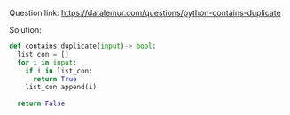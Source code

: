 Question link: https://datalemur.com/questions/python-contains-duplicate


Solution:
```py
def contains_duplicate(input)-> bool:
  list_con = []
  for i in input:
    if i in list_con:
      return True
    list_con.append(i)
    
  return False 
```

